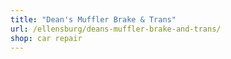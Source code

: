 ```yaml
---
title: "Dean's Muffler Brake & Trans"
url: /ellensburg/deans-muffler-brake-and-trans/
shop: car repair
---
```

